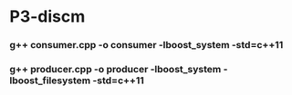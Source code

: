 # P3-discm

### g++ consumer.cpp -o consumer -lboost_system -std=c++11
### g++ producer.cpp -o producer -lboost_system -lboost_filesystem -std=c++11